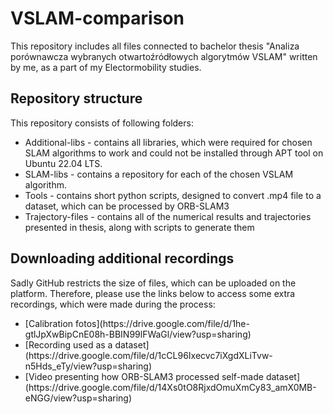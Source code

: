 # VSLAM-comparison
This repository includes all files connected to bachelor thesis "Analiza porównawcza wybranych otwartoźródłowych algorytmów VSLAM" written by me, as a part of my Electormobility studies.

## Repository structure
This repository consists of following folders:

<ul>
  <li>Additional-libs - contains all libraries, which were required for chosen SLAM algorithms to work and could not be installed through APT tool on Ubuntu 22.04 LTS. </li>
  <li>SLAM-libs - contains a repository for each of the chosen VSLAM algorithm.</li>
  <li>Tools - contains short python scripts, designed to convert .mp4 file to a dataset, which can be processed by ORB-SLAM3</li>
  <li>Trajectory-files - contains all of the numerical results and trajectories presented in thesis, along with scripts to generate them</li>
</ul>

## Downloading additional recordings

Sadly GitHub restricts the size of files, which can be uploaded on the platform. Therefore, please use the links below to access some extra recordings, which were made during the process:

<ul>
  <li>[Calibration fotos](https://drive.google.com/file/d/1he-gtlJpXwBipCnE08h-BBIN99lFWaGl/view?usp=sharing) </li>
  <li>[Recording used as a dataset](https://drive.google.com/file/d/1cCL96Ixecvc7iXgdXLiTvw-n5Hds_eTy/view?usp=sharing) </li>
  <li>[Video presenting how ORB-SLAM3 processed self-made dataset](https://drive.google.com/file/d/14Xs0tO8RjxdOmuXmCy83_amX0MB-eNGG/view?usp=sharing)</li>
</ul>
